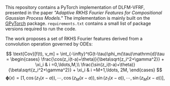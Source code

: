 This repository contains a PyTorch implementation of DLFM-VFRF, presented in the paper *"Adaptive RKHS Fourier Features for Compositional Gaussian Process Models."* The implementation is mainly built on the [GPyTorch](https://github.com/cornellius-gp/gpytorch) package. `requirements.txt` contains a small list of package versions required to run the code. 

The work proposes a set of RKHS Fourier features derived from a convolution operation governed by ODEs:

$$
\text{Cov}[f(t), v_m] = \int_{-\infty}^tG(t-\tau)\phi_m(\tau)\mathrm{d}\tau =
\begin{cases}
  \frac{\cos(z_i(t-a)+\theta)}{\beta\sqrt{z_i^2+\gamma^2}} + \xi_i 
  & i =0,\ldots,M,\\
  \frac{\sin(z_i(t-a)+\theta)}{\beta\sqrt{z_i^2+\gamma^2}} + \xi_i
  & i =M+1,\ldots, 2M,
\end{cases}
$$
$$
\mathbf{\phi}(x)  = [1, \cos(z_1(x-a)),\cdots,\cos(z_M(x-a)), \sin(z_1(x -a)),\cdots,\sin(z_M(x-a))],
$$



